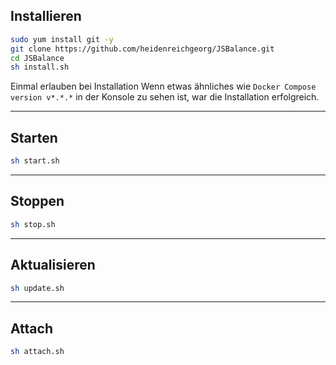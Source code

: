 ## Installieren
```sh
sudo yum install git -y
git clone https://github.com/heidenreichgeorg/JSBalance.git
cd JSBalance
sh install.sh
```
Einmal erlauben bei Installation
Wenn etwas ähnliches wie `Docker Compose version v*.*.*` in der Konsole zu sehen ist, war die Installation erfolgreich.

---

## Starten
```sh
sh start.sh
```

---

## Stoppen
```sh
sh stop.sh
```

---

## Aktualisieren
```sh
sh update.sh
```

---

## Attach
```sh
sh attach.sh
```